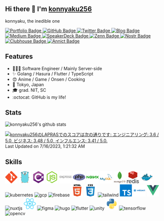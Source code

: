 ## Hi there :wave:  I'm [konnyaku256](https://twitter.com/konnyaku256)

konnyaku, the inedible one

<!--
**konnyaku256/konnyaku256** is a ✨ _special_ ✨ repository because its `README.md` (this file) appears on your GitHub profile.
-->

<p align="left">
  <a href="https://konnyaku256.dev">
    <img height="24" src="https://img.shields.io/badge/-konnyaku256.dev-eeeeee?style=flat-square&logo=Google-Chrome&&logoColor=ffffff&label=Portfolio&labelColor=34495e" alt="Portfolio Badge">
  </a>
  <a href="https://github.com/konnyaku256">
    <img height="24" src="https://img.shields.io/badge/-konnyaku256-eeeeee?style=flat-square&logo=GitHub&label=GitHub&labelColor=24292e" alt="GitHub Badge">
  </a>
  <a href="http://twitter.com/konnyaku256">
    <img height="24" src="https://img.shields.io/badge/-konnyaku256-eeeeee?style=flat-square&logo=Twitter&logoColor=ffffff&label=Twitter&labelColor=1DA1F2" alt="Twitter Badge">
  </a>
  <a href="https://blog.konnyaku256.dev">
    <img height="24" src="https://img.shields.io/badge/-blog.konnyaku256.dev-eeeeee?style=flat-square&logo=RSS&label=Blog&labelColor=34495e" alt="Blog Badge">
  </a>
  <a href="https://medium.com/@konnyaku256">
    <img height="24" src="https://img.shields.io/badge/-@konnyaku256-eeeeee?style=flat-square&logo=Medium&label=Medium&labelColor=03a87c" alt="Medium Badge">
  </a>
  <a href="https://speakerdeck.com/konnyaku256">
    <img height="24" src="https://img.shields.io/badge/-konnyaku256-eeeeee?style=flat-square&logo=Speaker-Deck&label=SpeakerDeck&labelColor=009287" alt="SpeakerDeck Badge">
  </a>
  <a href="https://zenn.dev/konnyaku256">
    <img height="24" src="https://img.shields.io/badge/-konnyaku256-eeeeee?style=flat-square&logo=Zenn&label=Zenn" alt="Zenn Badge">
  </a>
  </a>
  <a href="https://konnyaku256.dev/nostr">
    <img height="24" src="https://img.shields.io/badge/-konnyaku256-eeeeee?style=flat-square&label=Nostr&labelColor=00d6c2" alt="Nostr Badge">
  </a>
  <a href="">
    <img height="24" src="https://img.shields.io/badge/-konnyaku256-eeeeee?style=flat-square&logo=Joinclubhouse&label=Clubhouse&labelColor=4f4f4f" alt="Clubhouse Badge">
  </a>
  <a href="https://annict.jp/@konnyaku256/watched">
    <img height="24" src="https://img.shields.io/badge/-konnyaku256-eeeeee?style=flat-square&label=Annict&labelColor=f85b73" alt="Annict Badge">
  </a>
</p>

## Features

- 👨🏻‍💻 Software Engineer / Mainly Server-side
- ✨ Golang / Hasura / Flutter / TypeScript
- 😍 Anime / Game / Onsen / Cooking
- 🏡 Tokyo, Japan
- 🎓 grad. NIT, SC
- :octocat: GitHub is my life!

## Stats

<img alt="konnyaku256's github stats" width="50%" src="https://github-readme-stats.vercel.app/api?username=konnyaku256&count_private=true&show_icons=true&bg_color=34495e&title_color=fff&text_color=fff&icon_color=fff">

<!--START_SECTION:lapras-card-->
<p ><a href="https://lapras.com/public/konnyaku256" target="_blank" rel="noopener noreferrer"><img alt="konnyaku256のLAPRASでのスコアは次の通りです: エンジニアリング: 3.6 / 5.0, ビジネス: 3.48 / 5.0, インフルエンス: 3.41 / 5.0." src="https://lapras-card-generator.vercel.app/api/svg?e=3.6&b=3.48&i=3.41&b1=%2334495e&b2=%2334495e&i1=%23243342&i2=%23486684&l=ja" width="400" ></a>  
Last Updated on 7/16/2023, 1:21:32 AM</p>
<!--END_SECTION:lapras-card-->

## Skills
<p align="left">
  <img src="https://raw.githubusercontent.com/devicons/devicon/master/icons/git/git-original.svg" alt="git" width="40" height="40"/>
  <img src="https://raw.githubusercontent.com/devicons/devicon/master/icons/go/go-original.svg" alt="go" width="40" height="40"/>
  <img src="https://raw.githubusercontent.com/devicons/devicon/master/icons/csharp/csharp-original.svg" alt="csharp" width="40" height="40"/>
  <img src="https://raw.githubusercontent.com/devicons/devicon/master/icons/nodejs/nodejs-original.svg" alt="nodejs" width="40" height="40"/>
  <img src="https://raw.githubusercontent.com/devicons/devicon/master/icons/express/express-original-wordmark.svg" alt="express" width="40" height="40"/>
  <img src="https://raw.githubusercontent.com/devicons/devicon/master/icons/php/php-original.svg" alt="php" width="40" height="40"/>
  
  <img src="https://raw.githubusercontent.com/devicons/devicon/master/icons/nginx/nginx-original.svg" alt="nginx" width="40" height="40"/>
  <img src="https://raw.githubusercontent.com/devicons/devicon/master/icons/mysql/mysql-original-wordmark.svg" alt="mysql" width="40" height="40"/>
  <img src="https://raw.githubusercontent.com/devicons/devicon/master/icons/mongodb/mongodb-original-wordmark.svg" alt="mongodb" width="40" height="40"/>
  <img src="https://raw.githubusercontent.com/devicons/devicon/master/icons/redis/redis-original-wordmark.svg" alt="redis" width="40" height="40"/>
  
  <img src="https://raw.githubusercontent.com/devicons/devicon/master/icons/docker/docker-original.svg" alt="docker" width="40" height="40"/>
  <img src="https://www.vectorlogo.zone/logos/kubernetes/kubernetes-icon.svg" alt="kubernetes" width="40" height="40"/>
  
  <img src="https://www.vectorlogo.zone/logos/google_cloud/google_cloud-icon.svg" alt="gcp" width="40" height="40"/>
  <img src="https://www.vectorlogo.zone/logos/firebase/firebase-icon.svg" alt="firebase" width="40" height="40"/>
  
  <img src="https://raw.githubusercontent.com/devicons/devicon/master/icons/html5/html5-original-wordmark.svg" alt="html5" width="40" height="40"/>
  <img src="https://raw.githubusercontent.com/devicons/devicon/master/icons/css3/css3-original-wordmark.svg" alt="css3" width="40" height="40"/>
  <img src="https://www.vectorlogo.zone/logos/tailwindcss/tailwindcss-icon.svg" alt="tailwind" width="40" height="40"/>
  
  <img src="https://raw.githubusercontent.com/devicons/devicon/master/icons/typescript/typescript-original.svg" alt="typescript" width="40" height="40"/>
  <img src="https://raw.githubusercontent.com/devicons/devicon/master/icons/webpack/webpack-original-wordmark.svg" alt="webpack" width="40" height="40"/>
  <img src="https://raw.githubusercontent.com/devicons/devicon/master/icons/vuejs/vuejs-original.svg" alt="vuejs" width="40" height="40"/>
  <img src="https://www.vectorlogo.zone/logos/nuxtjs/nuxtjs-icon.svg" alt="nuxtjs" width="40" height="40"/>
  <img src="https://raw.githubusercontent.com/devicons/devicon/master/icons/react/react-original.svg" alt="react" width="40" height="40"/>
  
  <img src="https://www.vectorlogo.zone/logos/figma/figma-icon.svg" alt="figma" width="40" height="40"/>
  
  <img src="https://api.iconify.design/logos-hugo.svg" alt="hugo" width="40" height="40"/>
  
  <img src="https://www.vectorlogo.zone/logos/flutterio/flutterio-icon.svg" alt="flutter" width="40" height="40"/>

  <img src="https://www.vectorlogo.zone/logos/unity3d/unity3d-icon.svg" alt="unity" width="40" height="40"/>
  
  <img src="https://raw.githubusercontent.com/devicons/devicon/master/icons/python/python-original.svg" alt="python" width="40" height="40"/>
  <img src="https://www.vectorlogo.zone/logos/tensorflow/tensorflow-icon.svg" alt="tensorflow" width="40" height="40"/>
  <img src="https://www.vectorlogo.zone/logos/opencv/opencv-icon.svg" alt="opencv" width="40" height="40"/>
</p>
